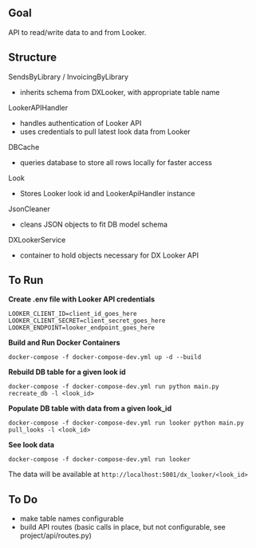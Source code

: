 **Goal**  
-
API to read/write data to and from Looker. 


**Structure**  
-

SendsByLibrary / InvoicingByLibrary
- inherits schema from DXLooker, with appropriate table name

LookerAPIHandler  
- handles authentication of Looker API
- uses credentials to pull latest look data from Looker 

DBCache
- queries database to store all rows locally for faster access

Look
- Stores Looker look id and LookerApiHandler instance

JsonCleaner
- cleans JSON objects to fit DB model schema

DXLookerService
- container to hold objects necessary for DX Looker API

**To Run**  
- 
**Create .env file with Looker API credentials**
```
LOOKER_CLIENT_ID=client_id_goes_here
LOOKER_CLIENT_SECRET=client_secret_goes_here
LOOKER_ENDPOINT=looker_endpoint_goes_here
```

**Build and Run Docker Containers** 
```
docker-compose -f docker-compose-dev.yml up -d --build
```

**Rebuild DB table for a given look id**
```
docker-compose -f docker-compose-dev.yml run python main.py recreate_db -l <look_id>
```

**Populate DB table with data from a given look_id**  
```
docker-compose -f docker-compose-dev.yml run looker python main.py pull_looks -l <look_id>
```

**See look data**  
```
docker-compose -f docker-compose-dev.yml run looker
```
The data will be available at `http://localhost:5001/dx_looker/<look_id>`

**To Do**
-
- make table names configurable
- build API routes (basic calls in place, but not configurable, 
see project/api/routes.py)
